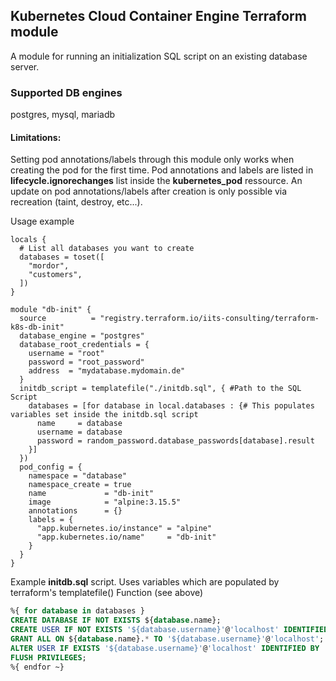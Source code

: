 ## Kubernetes Cloud Container Engine Terraform module

A module for running an initialization SQL script on an existing database server.

### Supported DB engines
postgres, mysql, mariadb

#### Limitations:
Setting pod annotations/labels through this module only works when creating the pod for the first time.
Pod annotations and labels are listed in **lifecycle.ignorechanges** list inside the **kubernetes_pod** ressource.
An update on pod annotations/labels after creation is only possible via recreation (taint, destroy, etc...).

Usage example
```hcl
locals {
  # List all databases you want to create
  databases = toset([
    "mordor",
    "customers",
  ])
}

module "db-init" {
  source          = "registry.terraform.io/iits-consulting/terraform-k8s-db-init"
  database_engine = "postgres"
  database_root_credentials = {
    username = "root"
    password = "root_password"
    address  = "mydatabase.mydomain.de"
  }
  initdb_script = templatefile("./initdb.sql", { #Path to the SQL Script
    databases = [for database in local.databases : {# This populates variables set inside the initdb.sql script
      name     = database
      username = database
      password = random_password.database_passwords[database].result
    }]
  })
  pod_config = {
    namespace = "database"
    namespace_create = true
    name             = "db-init"
    image            = "alpine:3.15.5"
    annotations      = {}
    labels = {
      "app.kubernetes.io/instance" = "alpine"
      "app.kubernetes.io/name"     = "db-init"
    }
  }
}
```
Example **initdb.sql** script. Uses variables which are populated by terraform's templatefile() Function (see above)
```sql
%{ for database in databases }
CREATE DATABASE IF NOT EXISTS ${database.name};
CREATE USER IF NOT EXISTS '${database.username}'@'localhost' IDENTIFIED BY '${database.password}';
GRANT ALL ON ${database.name}.* TO '${database.username}'@'localhost';
ALTER USER IF EXISTS '${database.username}'@'localhost' IDENTIFIED BY '${database.password}';
FLUSH PRIVILEGES;
%{ endfor ~}
```